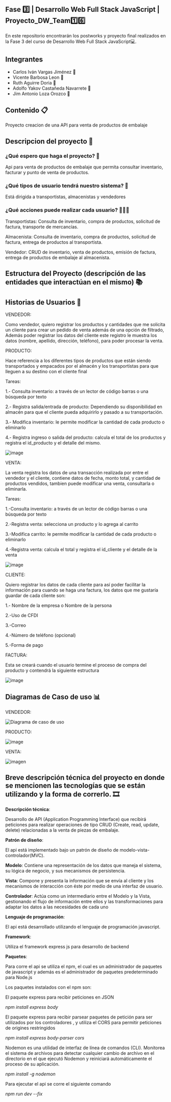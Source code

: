 ## Fase 3️⃣ | Desarrollo Web Full Stack JavaScript | Proyecto_DW_Team1️⃣6️⃣
En este repositorio encontrarán los postworks y proyecto final realizados en la Fase 3 del curso de Desarrollo Web Full Stack JavaScript💻.

## Integrantes
- Carlos Iván Vargas Jiménez 🧑
- Vicente Barbosa Leon 🧑
- Ruth Aguirre Doria 👩
- Adolfo Yakov Castañeda Navarrete 🧑
- Jim Antonio Loza Orozco 🧑

## Contenido 📋
Proyecto creacion de una API para venta de productos de embalaje

## Descripcion del proyecto 📑

### ¿Qué espero que haga el proyecto? 🧮
Api para venta de productos de embalaje que permita consultar inventario, facturar y punto de venta de productos.

### ¿Qué tipos de usuario tendrá nuestro sistema? 👥
Está dirigida a transportistas, almacenistas y vendedores

### ¿Qué acciones puede realizar cada usuario? 👨🏻‍💻
Transportistas: Consulta de inventario, compra de productos, solicitud de factura, transporte de mercancías.

Almacenista: Consulta de inventario, compra de productos, solicitud de factura, entrega de productos al transportista.

Vendedor: CRUD de inventario, venta de productos, emisión de factura, entrega de productos de embalaje al almacenista.

## Estructura del Proyecto (descripción de las entidades que interactúan en el mismo) 📚

## Historias de Usuarios 📝

VENDEDOR:

Como vendedor, quiero registrar los productos y cantidades que me solicita un cliente para crear un pedido de venta además de una opción de filtrado, Además poder registrar los datos del cliente este registro le muestra los datos (nombre, apellido, dirección, teléfono), para poder procesar la venta.

PRODUCTO:

Hace referencia a los diferentes tipos de productos que están siendo transportados y empacados por el almacén y los transportistas para que lleguen a su destino con el cliente final

Tareas:

1.- Consulta inventario: a través de un lector de código barras o una búsqueda por texto

2.- Registra salida/entrada de producto: Dependiendo su disponibilidad en almacén para que el cliente pueda adquirirlo y pasado a su transportación.

3.- Modifica inventario: le permite modificar la cantidad de cada producto o eliminarlo

4.- Registra ingreso o salida del producto: calcula el total de los productos y registra el id_producto y el detalle del mismo.


![image](https://user-images.githubusercontent.com/83822127/132143249-04f2046d-8085-4a50-99f1-500f52e2cdab.png)


VENTA:

La venta registra los datos de una transacción realizada por entre el vendedor y el cliente, contiene datos de fecha, monto total, y cantidad de productos vendidos, tambien puede modificar una venta, consultarla o eliminarla.

Tareas:

1.-Consulta inventario: a través de un lector de código barras o una búsqueda por texto

2.-Registra venta: selecciona un producto y lo agrega al carrito

3.-Modifica carrito: le permite modificar la cantidad de cada producto o eliminarlo

4.-Registra venta: calcula el total y registra el id_cliente y el detalle de la venta

![image](https://user-images.githubusercontent.com/83822127/132157284-57a9a804-1742-4173-a328-35a8669d82b2.png)

CLIENTE: 

Quiero registrar los datos de cada cliente para así poder facilitar la información para cuando se haga una factura, los datos que me gustaría guardar de cada cliente son: 

1.- Nombre de la empresa o Nombre de la persona

2.-Uso de CFDI

3.-Correo

4.-Número de teléfono (opcional)

5.-Forma de pago


FACTURA:

Esta se creará cuando el usuario termine el proceso de compra del producto y contendrá la siguiente estructura

![image](https://user-images.githubusercontent.com/83822127/132157628-937da770-f400-45b9-bda2-c48587fcc517.png)

## Diagramas de Caso de uso 📊

VENDEDOR:

![Diagrama de caso de uso](https://user-images.githubusercontent.com/85856431/132145677-e696a7fb-95e1-4a26-9c37-0baca7ec7e66.png)

PRODUCTO:

![image](https://user-images.githubusercontent.com/83822127/132143206-a89c143e-9d68-47ec-a2d6-937988297f28.png)

VENTA:

![imagen](https://user-images.githubusercontent.com/46424945/132154675-1b00f403-f6c2-4a6b-858b-bf660bb48a23.png)


## Breve descripción técnica del proyecto en donde se mencionen las tecnologías que se están utilizando y la forma de correrlo. 🎞

**Descripción técnica**:

Desarrollo de API (Application Programming Interface) que recibirá peticiones para realizar operaciones de tipo CRUD (Create, read, update, delete)  relacionadas a la venta de piezas de embalaje.

**Patrón de diseño**:

El api está implementado bajo un patrón de diseño de modelo-vista-controlador(MVC).

**Modelo**: Contiene una representación de los datos que maneja el sistema, su lógica de negocio, y sus mecanismos de persistencia.

**Vista**: Compone y presenta la información que se envía al cliente y los mecanismos de interacción con éste por medio de una interfaz de usuario.

**Controlador**: Actúa como un intermediario entre el Modelo y la Vista, gestionando el flujo de información entre ellos y las transformaciones para adaptar los datos a las necesidades de cada uno

**Lenguaje de programación**:

El api está desarrollado utilizando el lenguaje de programación javascript. 

**Framework**:

Utiliza el framework express js para desarrollo de backend	

**Paquetes**:

Para corre el api se utiliza el npm, el cual es un administrador de paquetes de javascript	y además es el administrador de paquetes predeterminado para Node.js

Los paquetes instalados con el npm son:

El paquete express para recibir peticiones en JSON

*npm install express body*

El paquete express para recibir parsear paquetes de petición para ser utilizados por los controladores , y utiliza el CORS para permitir peticiones de origines restringidos

*npm install express body-parser cors*

Nodemon es una utilidad de interfaz de línea de comandos (CLI). Monitorea el sistema de archivos para detectar cualquier cambio de archivo en el directorio en el que ejecutó Nodemon y reiniciará automáticamente el proceso de su aplicación.

*npm install -g nodemon*

Para ejecutar el api se corre el siguiente comando

*npm run dev --fix*

